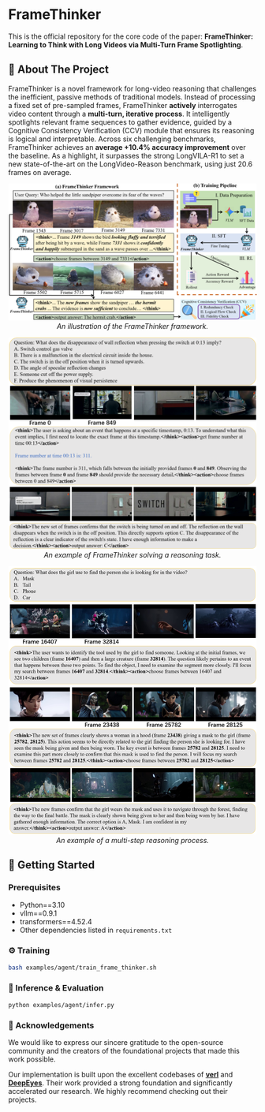 # FrameThinker

This is the official repository for the core code of the paper: **FrameThinker: Learning to Think with Long Videos via Multi-Turn Frame Spotlighting**.

## 📖 About The Project

FrameThinker is a novel framework for long-video reasoning that challenges the inefficient, passive methods of traditional models. Instead of processing a fixed set of pre-sampled frames, FrameThinker **actively** interrogates video content through a **multi-turn, iterative process**. It intelligently spotlights relevant frame sequences to gather evidence, guided by a Cognitive Consistency Verification (CCV) module that ensures its reasoning is logical and interpretable. Across six challenging benchmarks, FrameThinker achieves an **average +10.4% accuracy improvement** over the baseline. As a highlight, it surpasses the strong LongVILA-R1 to set a new state-of-the-art on the LongVideo-Reason benchmark, using just 20.6 frames on average.

<p align="center">
  <img src="assets/Flow Chart.png" width="800" alt="FrameThinker Framework">
  <br>
  <em>An illustration of the FrameThinker framework.</em>
</p>
<p align="center">
  <img src="assets/Demo.png" width="800" alt="FrameThinker Framework">
  <br>
  <em>An example of FrameThinker solving a reasoning task.</em>
</p>

<p align="center">
  <img src="assets/Demo4.png" width="800" alt="FrameThinker Framework">
  <br>
  <em>An example of a multi-step reasoning process.</em>
</p>

## 🚀 Getting Started

### Prerequisites

*   Python==3.10
*   vllm==0.9.1
*   transformers==4.52.4
*   Other dependencies listed in `requirements.txt`

### ⚙️ Training

```bash
bash examples/agent/train_frame_thinker.sh
```

### 🚀 Inference & Evaluation

```bash
python examples/agent/infer.py 
```

### 🙏 Acknowledgements

We would like to express our sincere gratitude to the open-source community and the creators of the foundational projects that made this work possible.

Our implementation is built upon the excellent codebases of **[verl](https://github.com/volcengine/verl)** and **[DeepEyes](https://github.com/Visual-Agent/DeepEyes)**. Their work provided a strong foundation and significantly accelerated our research. We highly recommend checking out their projects.